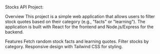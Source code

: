 Stocks API Project:

Overview
This project is a simple web application that allows users to filter stock quotes based on their category (e.g., "facts" or "learning"). The application is built with React for the frontend and Node.js/Express for the backend.

Features
Fetch random stock facts and learning quotes.
Filter stocks by category.
Responsive design with Tailwind CSS for styling.
